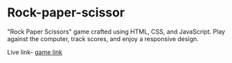 # Rock-paper-scissor
"Rock Paper Scissors" game crafted using HTML, CSS, and JavaScript. Play against the computer, track scores, and enjoy a responsive design.

Live link- [game link](https://singhsoumya0109.github.io/Rock-paper-scissor/)
